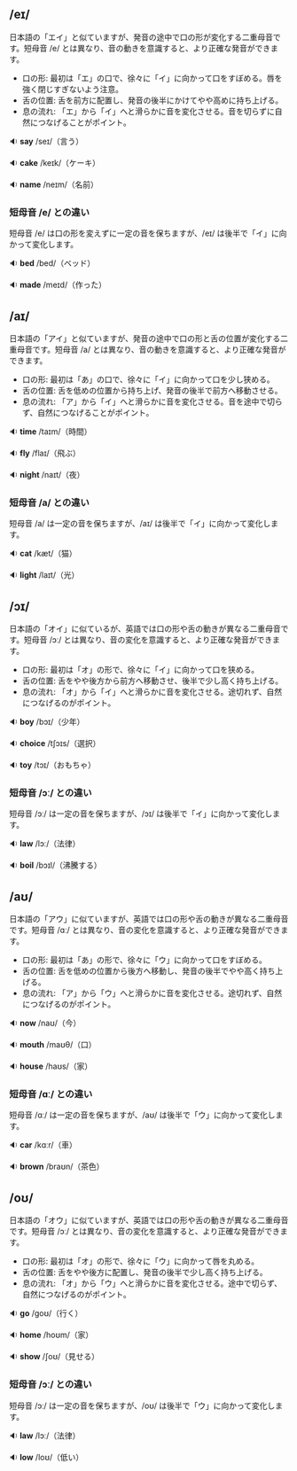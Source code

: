 ## /eɪ/  
日本語の「エイ」と似ていますが、発音の途中で口の形が変化する二重母音です。短母音 /e/ とは異なり、音の動きを意識すると、より正確な発音ができます。  

* 口の形: 最初は「エ」の口で、徐々に「イ」に向かって口をすぼめる。唇を強く閉じすぎないよう注意。  
* 舌の位置: 舌を前方に配置し、発音の後半にかけてやや高めに持ち上げる。  
* 息の流れ: 「エ」から「イ」へと滑らかに音を変化させる。音を切らずに自然につなげることがポイント。  

🔉 **say** /seɪ/（言う）  

🔉 **cake** /keɪk/（ケーキ）  

🔉 **name** /neɪm/（名前）  

### 短母音 /e/ との違い  
短母音 /e/ は口の形を変えずに一定の音を保ちますが、/eɪ/ は後半で「イ」に向かって変化します。

🔉 **bed** /bed/（ベッド）  

🔉 **made** /meɪd/（作った） 

## /aɪ/
日本語の「アイ」と似ていますが、発音の途中で口の形と舌の位置が変化する二重母音です。短母音 /a/ とは異なり、音の動きを意識すると、より正確な発音ができます。  

* 口の形: 最初は「あ」の口で、徐々に「イ」に向かって口を少し狭める。  
* 舌の位置: 舌を低めの位置から持ち上げ、発音の後半で前方へ移動させる。  
* 息の流れ: 「ア」から「イ」へと滑らかに音を変化させる。音を途中で切らず、自然につなげることがポイント。  

🔉 **time** /taɪm/（時間）  

🔉 **fly** /flaɪ/（飛ぶ）  

🔉 **night** /naɪt/（夜）  

### 短母音 /a/ との違い  
短母音 /a/ は一定の音を保ちますが、/aɪ/ は後半で「イ」に向かって変化します。

🔉 **cat** /kæt/（猫）  

🔉 **light** /laɪt/（光）  

## /ɔɪ/  
日本語の「オイ」に似ているが、英語では口の形や舌の動きが異なる二重母音です。短母音 /ɔː/ とは異なり、音の変化を意識すると、より正確な発音ができます。  

* 口の形: 最初は「オ」の形で、徐々に「イ」に向かって口を狭める。  
* 舌の位置: 舌をやや後方から前方へ移動させ、後半で少し高く持ち上げる。  
* 息の流れ: 「オ」から「イ」へと滑らかに音を変化させる。途切れず、自然につなげるのがポイント。  

🔉 **boy** /bɔɪ/（少年）  

🔉 **choice** /tʃɔɪs/（選択）  

🔉 **toy** /tɔɪ/（おもちゃ）  

### 短母音 /ɔː/ との違い  
短母音 /ɔː/ は一定の音を保ちますが、/ɔɪ/ は後半で「イ」に向かって変化します。

🔉 **law** /lɔː/（法律）  

🔉 **boil** /bɔɪl/（沸騰する）  

## /aʊ/
日本語の「アウ」に似ていますが、英語では口の形や舌の動きが異なる二重母音です。短母音 /ɑː/ とは異なり、音の変化を意識すると、より正確な発音ができます。  

* 口の形: 最初は「あ」の形で、徐々に「ウ」に向かって口をすぼめる。  
* 舌の位置: 舌を低めの位置から後方へ移動し、発音の後半でやや高く持ち上げる。  
* 息の流れ: 「ア」から「ウ」へと滑らかに音を変化させる。途切れず、自然につなげるのがポイント。  

🔉 **now** /naʊ/（今）  

🔉 **mouth** /maʊθ/（口）  

🔉 **house** /haʊs/（家）  

### 短母音 /ɑː/ との違い  
短母音 /ɑː/ は一定の音を保ちますが、/aʊ/ は後半で「ウ」に向かって変化します。

🔉 **car** /kɑːr/（車）  

🔉 **brown** /braʊn/（茶色）  

## /oʊ/  
日本語の「オウ」に似ていますが、英語では口の形や舌の動きが異なる二重母音です。短母音 /ɔː/ とは異なり、音の変化を意識すると、より正確な発音ができます。  

* 口の形: 最初は「オ」の形で、徐々に「ウ」に向かって唇を丸める。  
* 舌の位置: 舌をやや後方に配置し、発音の後半で少し高く持ち上げる。  
* 息の流れ: 「オ」から「ウ」へと滑らかに音を変化させる。途中で切らず、自然につなげるのがポイント。  

🔉 **go** /ɡoʊ/（行く）  

🔉 **home** /hoʊm/（家）  

🔉 **show** /ʃoʊ/（見せる）  

### 短母音 /ɔː/ との違い  
短母音 /ɔː/ は一定の音を保ちますが、/oʊ/ は後半で「ウ」に向かって変化します。

🔉 **law** /lɔː/（法律）  

🔉 **low** /loʊ/（低い）  


